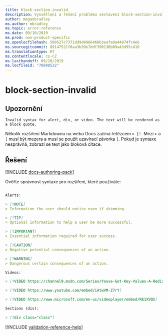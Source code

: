 ```yaml
---
title: block-section-invalid
description: Vysvětlení a řešení problému sestavení block-section-invalid na webu Docs
author: meganbradley
ms.author: mbradley
ms.topic: error-reference
ms.date: 09/10/2019
ms.prod: non-product-specific
ms.openlocfilehash: 500527c7371dd9d4966460b3eafe0a44874fc4eb
ms.sourcegitcommit: 89147521f0aa3b39e7ddf390136b09a43d95c416
ms.translationtype: HT
ms.contentlocale: cs-CZ
ms.lasthandoff: 09/10/2019
ms.locfileid: "70848532"
---
```

# <a name="block-section-invalid"></a>block-section-invalid

## <a name="warning"></a>Upozornění

`Invalid syntax for alert, div, or video. The text will be rendered as a block quote.`

Několik rozšíření Markdownu na webu Docs začíná řetězcem `> [!`. Mezi `>` a `[` musí být mezera a musí se použít uzavírací závorka `]`. Pokud je syntaxe nesprávná, zobrazí se text jako bloková citace.

## <a name="resolution"></a>Řešení

[!INCLUDE [docs-authoring-pack](includes/docs-authoring-pack.md)]

Ověřte správnost syntaxe pro rozšíření, které používáte:

```markdown

Alerts:

> [!NOTE]
> Information the user should notice even if skimming.

> [!TIP]
> Optional information to help a user be more successful.

> [!IMPORTANT]
> Essential information required for user success.

> [!CAUTION]
> Negative potential consequences of an action.

> [!WARNING]
> Dangerous certain consequences of an action.

Videos:

> [!VIDEO https://channel9.msdn.com/Series/Youve-Got-Key-Values-A-Redis-Jump-Start/03/player]

> [!VIDEO https://www.youtube.com/embed/iAtwVM-Z7rY]

> [!VIDEO https://www.microsoft.com/en-us/videoplayer/embed/RE1XVQS]

Sections (div):

> [!div class="class"]

```


<!--make sure to add this file to your includes folder and verify the path-->
[!INCLUDE [validation-reference-help](includes/validation-reference-help.md)]
